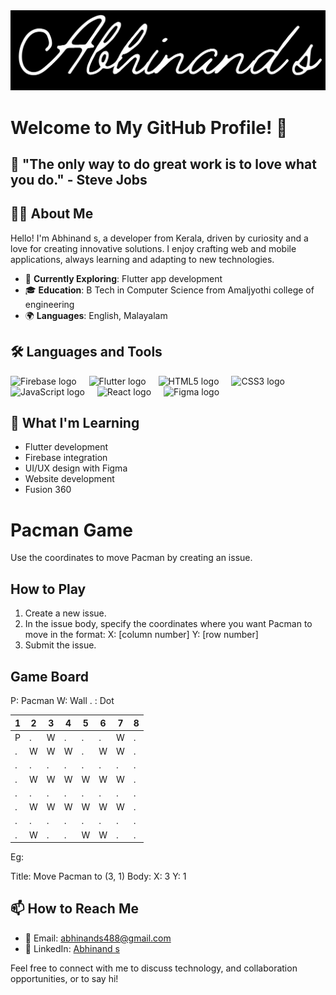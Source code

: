 <div align="center">
  <img src="banner.png" alt="Heading Image" />
</div>

# Welcome to My GitHub Profile! 🚀

## 🌟 "The only way to do great work is to love what you do." - Steve Jobs

## 👩‍💻 About Me

Hello! I'm Abhinand s, a developer from Kerala, driven by curiosity and a love for creating innovative solutions. I enjoy crafting web and mobile applications, always learning and adapting to new technologies.

- 🌱 **Currently Exploring**:  Flutter app development
- 🎓 **Education**: B Tech in Computer Science from Amaljyothi college of engineering
- 🌍 **Languages**: English, Malayalam


## 🛠 Languages and Tools

<div align="left">
  <img src="https://cdn.jsdelivr.net/gh/devicons/devicon/icons/firebase/firebase-plain-wordmark.svg" height="40" alt="Firebase logo" />
  <img width="12" />
  <img src="https://cdn.jsdelivr.net/gh/devicons/devicon/icons/flutter/flutter-original.svg" height="40" alt="Flutter logo" />
  <img width="12" />
  <img src="https://cdn.jsdelivr.net/gh/devicons/devicon/icons/html5/html5-original.svg" height="40" alt="HTML5 logo" />
  <img width="12" />
  <img src="https://cdn.jsdelivr.net/gh/devicons/devicon/icons/css3/css3-original.svg" height="40" alt="CSS3 logo" />
  <img width="12" />
  <img src="https://cdn.jsdelivr.net/gh/devicons/devicon/icons/javascript/javascript-original.svg" height="40" alt="JavaScript logo" />
  <img width="12" />
  <img src="https://cdn.jsdelivr.net/gh/devicons/devicon/icons/react/react-original.svg" height="40" alt="React logo" />
  <img width="12" />
  <img src="https://cdn.jsdelivr.net/gh/devicons/devicon/icons/figma/figma-original.svg" height="40" alt="Figma logo" />
</div>

## 🌱 What I'm Learning

- Flutter development
- Firebase integration
- UI/UX design with Figma
- Website development
- Fusion 360

# Pacman Game

Use the coordinates to move Pacman by creating an issue.

## How to Play

1. Create a new issue.
2. In the issue body, specify the coordinates where you want Pacman to move in the format:
      X: [column number]
      Y: [row number]
3. Submit the issue.

## Game Board
P: Pacman
W: Wall
. : Dot

| 1 | 2 | 3 | 4 | 5 | 6 | 7 | 8 |
|---|---|---|---|---|---|---|---|
| P | . | W | . | . | . | W | . |
| . | W | W | W | . | W | W | . |
| . | . | . | . | . | . | . | . |
| . | W | W | W | W | W | W | . |
| . | . | . | . | . | . | . | . |
| . | W | W | W | W | W | W | . |
| . | . | . | . | . | . | . | . |
| . | W | . | . | W | W | . | . |

Eg:

Title: Move Pacman to (3, 1)
Body:
X: 3
Y: 1


## 📫 How to Reach Me

- 📧 Email: [abhinands488@gmail.com](mailto:abhinands488@gmail.com)
- 💼 LinkedIn: [Abhinand s](https://www.linkedin.com/in/abhinand-s-53378b238/)

Feel free to connect with me to discuss technology, and collaboration opportunities, or to say hi!
